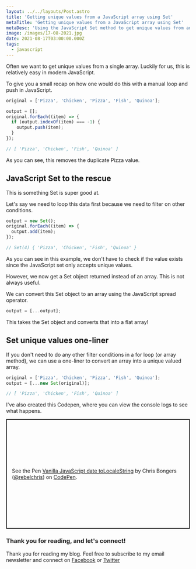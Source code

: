 ```yaml
---
layout: ../../layouts/Post.astro
title: 'Getting unique values from a JavaScript array using Set'
metaTitle: 'Getting unique values from a JavaScript array using Set'
metaDesc: 'Using the JavaScript Set method to get unique values from an array'
image: /images/17-08-2021.jpg
date: 2021-08-17T03:00:00.000Z
tags:
  - javascript
---
```


Often we want to get unique values from a single array. Luckily for us, this is relatively easy in modern JavaScript.

To give you a small recap on how one would do this with a manual loop and push in JavaScript.

```js
original = ['Pizza', 'Chicken', 'Pizza', 'Fish', 'Quinoa'];

output = [];
original.forEach((item) => {
  if (output.indexOf(item) === -1) {
    output.push(item);
  }
});

// [ 'Pizza', 'Chicken', 'Fish', 'Quinoa' ]
```

As you can see, this removes the duplicate Pizza value.

## JavaScript Set to the rescue

This is something Set is super good at.

Let's say we need to loop this data first because we need to filter on other conditions.

```js
output = new Set();
original.forEach((item) => {
  output.add(item);
});

// Set(4) { 'Pizza', 'Chicken', 'Fish', 'Quinoa' }
```

As you can see in this example, we don't have to check if the value exists since the JavaScript set only accepts unique values.

However, we now get a Set object returned instead of an array.
This is not always useful.

We can convert this Set object to an array using the JavaScript spread operator.

```js
output = [...output];
```

This takes the Set object and converts that into a flat array!

## Set unique values one-liner

If you don't need to do any other filter conditions in a for loop (or array method), we can use a one-liner to convert an array into a unique valued array.

```js
original = ['Pizza', 'Chicken', 'Pizza', 'Fish', 'Quinoa'];
output = [...new Set(original)];

// [ 'Pizza', 'Chicken', 'Fish', 'Quinoa' ]
```

I've also created this Codepen, where you can view the console logs to see what happens.

<p class="codepen" data-height="300" data-theme-id="dark" data-default-tab="html,result" data-slug-hash="gOgYMPy" data-user="rebelchris" style="height: 300px; box-sizing: border-box; display: flex; align-items: center; justify-content: center; border: 2px solid; margin: 1em 0; padding: 1em;">
  <span>See the Pen <a href="https://codepen.io/rebelchris/pen/gOgYMPy">
  Vanilla JavaScript date toLocaleString</a> by Chris Bongers (<a href="https://codepen.io/rebelchris">@rebelchris</a>)
  on <a href="https://codepen.io">CodePen</a>.</span>
</p>
<script async src="https://cpwebassets.codepen.io/assets/embed/ei.js"></script>

### Thank you for reading, and let's connect!

Thank you for reading my blog. Feel free to subscribe to my email newsletter and connect on [Facebook](https://www.facebook.com/DailyDevTipsBlog) or [Twitter](https://twitter.com/DailyDevTips1)
